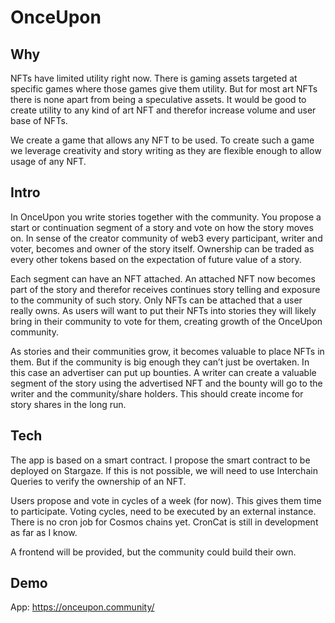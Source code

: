 # OnceUpon

## Why

NFTs have limited utility right now. There is gaming assets targeted at specific games where those games give them utility. But for most art NFTs there is none apart from being a speculative assets. It would be good to create utility to any kind of art NFT and therefor increase volume and user base of NFTs.

We create a game that allows any NFT to be used. To create such a game we leverage creativity and story writing as they are flexible enough to allow usage of any NFT.

## Intro

In OnceUpon you write stories together with the community. You propose a start or continuation segment of a story and vote on how the story moves on. In sense of the creator community of web3 every participant, writer and voter, becomes and owner of the story itself. Ownership can be traded as every other tokens based on the expectation of future value of a story.

Each segment can have an NFT attached. An attached NFT now becomes part of the story and therefor receives continues story telling and exposure to the community of such story. Only NFTs can be attached that a user really owns. As users will want to put their NFTs into stories they will likely bring in their community to vote for them, creating growth of the OnceUpon community.

As stories and their communities grow, it becomes valuable to place NFTs in them. But if the community is big enough they can’t just be overtaken. In this case an advertiser can put up bounties. A writer can create a valuable segment of the story using the advertised NFT and the bounty will go to the writer and the community/share holders. This should create income for story shares in the long run.

## Tech

The app is based on a smart contract. I propose the smart contract to be deployed on Stargaze. If this is not possible, we will need to use Interchain Queries to verify the ownership of an NFT.

Users propose and vote in cycles of a week (for now). This gives them time to participate. Voting cycles, need to be executed by an external instance. There is no cron job for Cosmos chains yet. CronCat is still in development as far as I know.

A frontend will be provided, but the community could build their own.

## Demo

App: https://onceupon.community/
